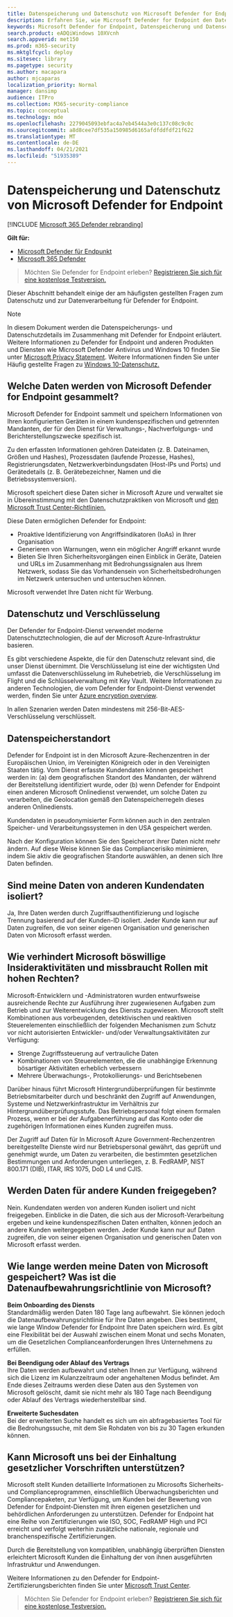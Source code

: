 ```yaml
---
title: Datenspeicherung und Datenschutz von Microsoft Defender for Endpoint
description: Erfahren Sie, wie Microsoft Defender for Endpoint den Datenschutz und die erfassten Daten verarbeitet.
keywords: Microsoft Defender for Endpoint, Datenspeicherung und Datenschutz, Speicher, Datenschutz, Lizenzierung, Geolocation, Datenspeicherung, Daten
search.product: eADQiWindows 10XVcnh
search.appverid: met150
ms.prod: m365-security
ms.mktglfcycl: deploy
ms.sitesec: library
ms.pagetype: security
ms.author: macapara
author: mjcaparas
localization_priority: Normal
manager: dansimp
audience: ITPro
ms.collection: M365-security-compliance
ms.topic: conceptual
ms.technology: mde
ms.openlocfilehash: 2279045093ebfac4a7eb4544a3e0c137c08c9c0c
ms.sourcegitcommit: a8d8cee7df535a150985d6165afdfddfdf21f622
ms.translationtype: MT
ms.contentlocale: de-DE
ms.lasthandoff: 04/21/2021
ms.locfileid: "51935389"
---
```

# <a name="microsoft-defender-for-endpoint-data-storage-and-privacy"></a>Datenspeicherung und Datenschutz von Microsoft Defender for Endpoint

[!INCLUDE [Microsoft 365 Defender rebranding](../../includes/microsoft-defender.md)]

**Gilt für:**
- [Microsoft Defender für Endpunkt](https://go.microsoft.com/fwlink/p/?linkid=2154037)
- [Microsoft 365 Defender](https://go.microsoft.com/fwlink/?linkid=2118804)

>Möchten Sie Defender for Endpoint erleben? [Registrieren Sie sich für eine kostenlose Testversion.](https://www.microsoft.com/microsoft-365/windows/microsoft-defender-atp?ocid=docs-wdatp-assignaccess-abovefoldlink)

Dieser Abschnitt behandelt einige der am häufigsten gestellten Fragen zum Datenschutz und zur Datenverarbeitung für Defender for Endpoint.
> [!NOTE]
> In diesem Dokument werden die Datenspeicherungs- und Datenschutzdetails im Zusammenhang mit Defender for Endpoint erläutert. Weitere Informationen zu Defender for Endpoint und anderen Produkten und Diensten wie Microsoft Defender Antivirus und Windows 10 finden Sie unter [Microsoft Privacy Statement](https://go.microsoft.com/fwlink/?linkid=827576). Weitere Informationen finden Sie unter Häufig gestellte Fragen zu [Windows 10-Datenschutz.](https://go.microsoft.com/fwlink/?linkid=827577)


## <a name="what-data-does-microsoft-defender-for-endpoint-collect"></a>Welche Daten werden von Microsoft Defender for Endpoint gesammelt?

Microsoft Defender for Endpoint sammelt und speichern Informationen von Ihren konfigurierten Geräten in einem kundenspezifischen und getrennten Mandanten, der für den Dienst für Verwaltungs-, Nachverfolgungs- und Berichterstellungszwecke spezifisch ist. 

Zu den erfassten Informationen gehören Dateidaten (z. B. Dateinamen, Größen und Hashes), Prozessdaten (laufende Prozesse, Hashes), Registrierungsdaten, Netzwerkverbindungsdaten (Host-IPs und Ports) und Gerätedetails (z. B. Gerätebezeichner, Namen und die Betriebssystemversion).

Microsoft speichert diese Daten sicher in Microsoft Azure und verwaltet sie in Übereinstimmung mit den Datenschutzpraktiken von Microsoft und [den Microsoft Trust Center-Richtlinien.](https://go.microsoft.com/fwlink/?linkid=827578)

Diese Daten ermöglichen Defender for Endpoint:
- Proaktive Identifizierung von Angriffsindikatoren (IoAs) in Ihrer Organisation
- Generieren von Warnungen, wenn ein möglicher Angriff erkannt wurde
- Bieten Sie Ihren Sicherheitsvorgängen einen Einblick in Geräte, Dateien und URLs im Zusammenhang mit Bedrohungssignalen aus Ihrem Netzwerk, sodass Sie das Vorhandensein von Sicherheitsbedrohungen im Netzwerk untersuchen und untersuchen können.

Microsoft verwendet Ihre Daten nicht für Werbung.

## <a name="data-protection-and-encryption"></a>Datenschutz und Verschlüsselung
Der Defender for Endpoint-Dienst verwendet moderne Datenschutztechnologien, die auf der Microsoft Azure-Infrastruktur basieren. 

Es gibt verschiedene Aspekte, die für den Datenschutz relevant sind, die unser Dienst übernimmt. Die Verschlüsselung ist eine der wichtigsten Und umfasst die Datenverschlüsselung im Ruhebetrieb, die Verschlüsselung im Flight und die Schlüsselverwaltung mit Key Vault. Weitere Informationen zu anderen Technologien, die vom Defender for Endpoint-Dienst verwendet werden, finden Sie unter [Azure encryption overview](https://docs.microsoft.com/azure/security/security-azure-encryption-overview). 

In allen Szenarien werden Daten mindestens mit [](https://en.wikipedia.org/wiki/Advanced_Encryption_Standard) 256-Bit-AES-Verschlüsselung verschlüsselt.


## <a name="data-storage-location"></a>Datenspeicherstandort

Defender for Endpoint ist in den Microsoft Azure-Rechenzentren in der Europäischen Union, im Vereinigten Königreich oder in den Vereinigten Staaten tätig. Vom Dienst erfasste Kundendaten können gespeichert werden in: (a) dem geografischen Standort des Mandanten, der während der Bereitstellung identifiziert wurde, oder (b) wenn Defender for Endpoint einen anderen Microsoft Onlinedienst verwendet, um solche Daten zu verarbeiten, die Geolocation gemäß den Datenspeicherregeln dieses anderen Onlinediensts.

Kundendaten in pseudonymisierter Form können auch in den zentralen Speicher- und Verarbeitungssystemen in den USA gespeichert werden.

Nach der Konfiguration können Sie den Speicherort ihrer Daten nicht mehr ändern. Auf diese Weise können Sie das Compliancerisiko minimieren, indem Sie aktiv die geografischen Standorte auswählen, an denen sich Ihre Daten befinden. 

## <a name="is-my-data-isolated-from-other-customer-data"></a>Sind meine Daten von anderen Kundendaten isoliert?
Ja, Ihre Daten werden durch Zugriffsauthentifizierung und logische Trennung basierend auf der Kunden-ID isoliert. Jeder Kunde kann nur auf Daten zugreifen, die von seiner eigenen Organisation und generischen Daten von Microsoft erfasst werden.

## <a name="how-does-microsoft-prevent-malicious-insider-activities-and-abuse-of-high-privilege-roles"></a>Wie verhindert Microsoft böswillige Insideraktivitäten und missbraucht Rollen mit hohen Rechten?

Microsoft-Entwicklern und -Administratoren wurden entwurfsweise ausreichende Rechte zur Ausführung ihrer zugewiesenen Aufgaben zum Betrieb und zur Weiterentwicklung des Diensts zugewiesen. Microsoft stellt Kombinationen aus vorbeugenden, detektivischen und reaktiven Steuerelementen einschließlich der folgenden Mechanismen zum Schutz vor nicht autorisierten Entwickler- und/oder Verwaltungsaktivitäten zur Verfügung:

- Strenge Zugriffssteuerung auf vertrauliche Daten
- Kombinationen von Steuerelementen, die die unabhängige Erkennung bösartiger Aktivitäten erheblich verbessern
- Mehrere Überwachungs-, Protokollierungs- und Berichtsebenen

Darüber hinaus führt Microsoft Hintergrundüberprüfungen für bestimmte Betriebsmitarbeiter durch und beschränkt den Zugriff auf Anwendungen, Systeme und Netzwerkinfrastruktur im Verhältnis zur Hintergrundüberprüfungsstufe. Das Betriebspersonal folgt einem formalen Prozess, wenn er bei der Aufgabenerführung auf das Konto oder die zugehörigen Informationen eines Kunden zugreifen muss.

Der Zugriff auf Daten für In Microsoft Azure Government-Rechenzentren bereitgestellte Dienste wird nur Betriebspersonal gewährt, das geprüft und genehmigt wurde, um Daten zu verarbeiten, die bestimmten gesetzlichen Bestimmungen und Anforderungen unterliegen, z. B. FedRAMP, NIST 800.171 (DIB), ITAR, IRS 1075, DoD L4 und CJIS.


## <a name="is-data-shared-with-other-customers"></a>Werden Daten für andere Kunden freigegeben?
Nein. Kundendaten werden von anderen Kunden isoliert und nicht freigegeben. Einblicke in die Daten, die sich aus der Microsoft-Verarbeitung ergeben und keine kundenspezifischen Daten enthalten, können jedoch an andere Kunden weitergegeben werden. Jeder Kunde kann nur auf Daten zugreifen, die von seiner eigenen Organisation und generischen Daten von Microsoft erfasst werden.

## <a name="how-long-will-microsoft-store-my-data-what-is-microsofts-data-retention-policy"></a>Wie lange werden meine Daten von Microsoft gespeichert? Was ist die Datenaufbewahrungsrichtlinie von Microsoft?
**Beim Onboarding des Diensts**<br>
Standardmäßig werden Daten 180 Tage lang aufbewahrt. Sie können jedoch die Datenaufbewahrungsrichtlinie für Ihre Daten angeben. Dies bestimmt, wie lange Window Defender for Endpoint Ihre Daten speichern wird. Es gibt eine Flexibilität bei der Auswahl zwischen einem Monat und sechs Monaten, um die Gesetzlichen Complianceanforderungen Ihres Unternehmens zu erfüllen.

**Bei Beendigung oder Ablauf des Vertrags**<br>
Ihre Daten werden aufbewahrt und stehen Ihnen zur Verfügung, während sich die Lizenz im Kulanzzeitraum oder angehaltenen Modus befindet. Am Ende dieses Zeitraums werden diese Daten aus den Systemen von Microsoft gelöscht, damit sie nicht mehr als 180 Tage nach Beendigung oder Ablauf des Vertrags wiederherstellbar sind.

**Erweiterte Suchesdaten**<br>
Bei der erweiterten Suche handelt es sich um ein abfragebasiertes Tool für die Bedrohungssuche, mit dem Sie Rohdaten von bis zu 30 Tagen erkunden können.


## <a name="can-microsoft-help-us-maintain-regulatory-compliance"></a>Kann Microsoft uns bei der Einhaltung gesetzlicher Vorschriften unterstützen?

Microsoft stellt Kunden detaillierte Informationen zu Microsofts Sicherheits- und Complianceprogrammen, einschließlich Überwachungsberichten und Compliancepaketen, zur Verfügung, um Kunden bei der Bewertung von Defender for Endpoint-Diensten mit ihren eigenen gesetzlichen und behördlichen Anforderungen zu unterstützen. Defender for Endpoint hat eine Reihe von Zertifizierungen wie ISO, SOC, FedRAMP High und PCI erreicht und verfolgt weiterhin zusätzliche nationale, regionale und branchenspezifische Zertifizierungen.

Durch die Bereitstellung von kompatiblen, unabhängig überprüften Diensten erleichtert Microsoft Kunden die Einhaltung der von ihnen ausgeführten Infrastruktur und Anwendungen.

Weitere Informationen zu den Defender for Endpoint-Zertifizierungsberichten finden Sie unter [Microsoft Trust Center](https://servicetrust.microsoft.com/). 

>Möchten Sie Defender for Endpoint erleben? [Registrieren Sie sich für eine kostenlose Testversion.](https://www.microsoft.com/microsoft-365/windows/microsoft-defender-atp?ocid=docs-wdatp-datastorage-belowfoldlink) 
